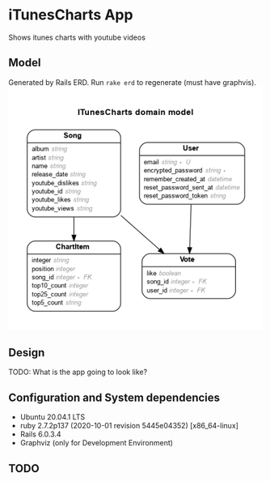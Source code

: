 # iTunesCharts App
Shows itunes charts with youtube videos

## Model
Generated by Rails ERD. Run `rake erd` to regenerate (must have graphvis).
![](/erd.png)

## Design
TODO: What is the app going to look like?

## Configuration and System dependencies
- Ubuntu 20.04.1 LTS
- ruby 2.7.2p137 (2020-10-01 revision 5445e04352) [x86_64-linux]
- Rails 6.0.3.4
- Graphviz (only for Development Environment)

## TODO